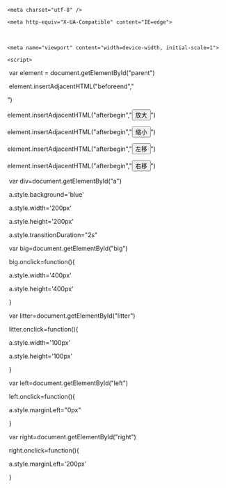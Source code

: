 <!DOCtype <!DOCTYPE html>

<html>

<head>

    <meta charset="utf-8" />

    <meta http-equiv="X-UA-Compatible" content="IE=edge">

​    <title>Page Title</title>

    <meta name="viewport" content="width=device-width, initial-scale=1">

</head>

<body id="parent">      

    <script>

​        var element = document.getElementById("parent")

​        element.insertAdjacentHTML("beforeend","<div id='a'></div>")

​        element.insertAdjacentHTML("afterbegin","<button id='big'>放大</button>")

​        element.insertAdjacentHTML("afterbegin","<button id='litter'>缩小</button>")

​        element.insertAdjacentHTML("afterbegin","<button id='left'>左移</button>")

​        element.insertAdjacentHTML("afterbegin","<button id='right'>右移</button>")

​        var div=document.getElementById("a")

​        a.style.background='blue'

​        a.style.width='200px'

​        a.style.height='200px'

​        a.style.transitionDuration="2s"

​        var big=document.getElementById("big")

​        big.onclick=function(){

​            a.style.width='400px'

​            a.style.height='400px'

​        }

​        var litter=document.getElementById("litter")

​        litter.onclick=function(){

​            a.style.width='100px'

​            a.style.height='100px'

​        }

​        var left=document.getElementById("left")

​        left.onclick=function(){

​          a.style.marginLeft="0px"

​        }

​        var right=document.getElementById("right")

​        right.onclick=function(){

​            a.style.marginLeft='200px'

​        }

​    </script>                

</body>

</html>